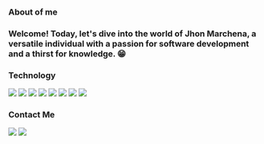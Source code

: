 <h3>About of me</h3>
<h3>Welcome! Today, let's dive into the world of Jhon Marchena, a versatile individual with a passion for software development and a thirst for knowledge. 😁</h3>

<h3>Technology</h3>
<div>
<img src="https://img.shields.io/badge/-HTML5-333333?logo=HTML5"><img/>
<img src="https://img.shields.io/badge/CSS-333333?style=flat&logo=CSS3&logoColor=blue"><img/>
<img src="https://img.shields.io/badge/Javascript-gray?logo=javascript"><img/>
<img src="https://img.shields.io/badge/React-gray?logo=React"><img/>
<img src="https://img.shields.io/badge/NPM-gray?logo=NPM"><img/>
<img src="https://img.shields.io/badge/GIT-gray?logo=GIT"><img/>
<img src="https://img.shields.io/badge/GIT-gray?logo=Docker"><img/>
<img src="https://img.shields.io/badge/GIT-gray?logo=ExpressJS"><img/>
</div>

<h3>Contact Me</h3>
<div>
<div>
  <a href="https://www.linkedin.com/in/jhon-marchena-892a8928a/"><img src="https://img.shields.io/badge/linkedin-0A66C2?style=for-the-badge&logo=linkedin&logoColor=white"><img/><a/>
  <a href="mailto:jhcronos@gmail.com"><img src="https://img.shields.io/badge/Gmail-gray?style=for-the-badge&logo=gmail&logoColor=red"><a/>
</div>
